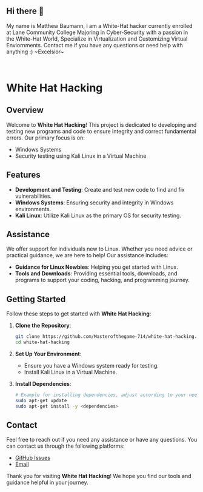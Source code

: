 ## Hi there 👋
<p>My name is Matthew Baumann, I am a White-Hat hacker currently enrolled at Lane Community College Majoring in Cyber-Security with a passion in the White-Hat World, Specialize in Virtualization and Customizing Virtual Enviornments. Contact me if you have any questions or need help with anything :) ~Excelsior~ </p>
<br>
<p></p>

# White Hat Hacking

## Overview
Welcome to **White Hat Hacking**! This project is dedicated to developing and testing new programs and code to ensure integrity and correct fundamental errors. Our primary focus is on:

- Windows Systems
- Security testing using Kali Linux in a Virtual Machine

## Features
- **Development and Testing**: Create and test new code to find and fix vulnerabilities.
- **Windows Systems**: Ensuring security and integrity in Windows environments.
- **Kali Linux**: Utilize Kali Linux as the primary OS for security testing.

## Assistance
We offer support for individuals new to Linux. Whether you need advice or practical guidance, we are here to help! Our assistance includes:

- **Guidance for Linux Newbies**: Helping you get started with Linux.
- **Tools and Downloads**: Providing essential tools, downloads, and programs to support your coding, hacking, and programming journey.

## Getting Started
Follow these steps to get started with **White Hat Hacking**:

1. **Clone the Repository**:
    ```bash
    git clone https://github.com/Masterofthegame-714/white-hat-hacking.git
    cd white-hat-hacking
    ```

2. **Set Up Your Environment**:
    - Ensure you have a Windows system ready for testing.
    - Install Kali Linux in a Virtual Machine.

3. **Install Dependencies**:
    ```bash
    # Example for installing dependencies, adjust according to your needs
    sudo apt-get update
    sudo apt-get install -y <dependencies>
    ```

## Contact
Feel free to reach out if you need any assistance or have any questions. You can contact us through the following platforms:

- [GitHub Issues](https://github.com/Masterofthegame-714/white-hat-hacking/issues)
- [Email](mailto:your-email@example.com)

Thank you for visiting **White Hat Hacking**! We hope you find our tools and guidance helpful in your journey.
